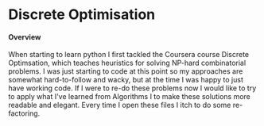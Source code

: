 # Discrete Optimisation

#### Overview
When starting to learn python I first tackled the Coursera course Discrete Optimsation, which teaches heuristics for solving NP-hard combinatorial problems. I was just starting to code at this point so my approaches are somewhat hard-to-follow and wacky, but at the time I was happy to just have working code. If I were to re-do these problems now I would like to try to apply what I've learned from Algorithms I to make these solutions more readable and elegant. Every time I open these files I itch to do some re-factoring.
